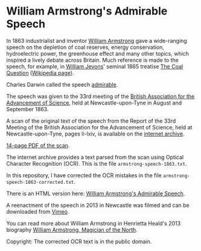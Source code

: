 

# William Armstrong's Admirable Speech

In 1863 industrialist and inventor [William Armstrong](https://en.wikipedia.org/wiki/William_Armstrong,_1st_Baron_Armstrong) gave a wide-ranging speech on the depletion of coal reserves, energy conservation, hydroelectric power, the greenhouse effect and many other topics, which inspired a lively debate across Britain. Much reference is made to the speech, for example, in [William Jevons](https://en.wikipedia.org/wiki/William_Stanley_Jevons)' seminal 1865 treatise [The Coal Question](https://oll.libertyfund.org/titles/jevons-the-coal-question) ([Wikipedia page](https://en.wikipedia.org/wiki/The_Coal_Question)).

Charles Darwin called the speech [admirable](https://www.darwinproject.ac.uk/letter/DCP-LETT-4293.xml).

The speech was given to the 33rd meeting of the [British Association for the Advancement of Science](https://en.wikipedia.org/wiki/British_Science_Association), held at Newcastle-upon-Tyne in August and September 1863.

A scan of the original text of the speech from the Report of the 33rd Meeting of the British Association for the Advancement of Science, held at Newcastle-upon-Tyne, pages li-lxiv, is available on the [internet archive](https://archive.org/details/reportofbritisha64brit/page/n53/mode/2up).

[14-page PDF of the scan](https://nworbmot.org/armstrong-speech-1863.pdf).

The internet archive provides a text parsed from the scan using Optical Character Recognition (OCR). This is the file `armstrong-speech-1863.txt`.

In this repository, I have corrected the OCR mistakes in the file `armstrong-speech-1863-corrected.txt`.

There is an HTML version here: [William Armstrong's Admirable Speech](https://nworbmot.org/armstrong.html).

A reenactment of the speech in 2013 in Newcastle was filmed and can be downloaded from [Vimeo](https://vimeo.com/75975295).

You can read more about William Armstrong in Henrietta Heald's 2013 biography [William Armstrong, Magician of the North](https://williamarmstrong.info/magician-of-the-north).

Copyright: The corrected OCR text is in the public domain.
